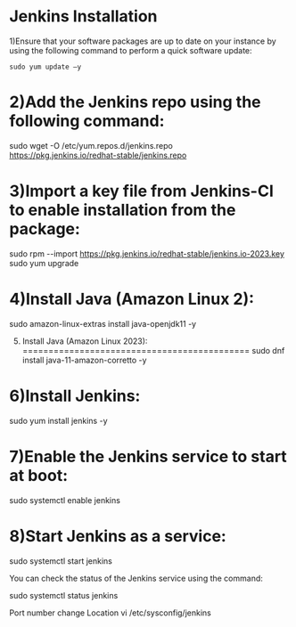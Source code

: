 Jenkins Installation
=====================

1)Ensure that your software packages are up to date on your instance by using the following command to perform a quick software update:

    sudo yum update –y

2)Add the Jenkins repo using the following command:
===================================================
   sudo wget -O /etc/yum.repos.d/jenkins.repo \
    https://pkg.jenkins.io/redhat-stable/jenkins.repo

3)Import a key file from Jenkins-CI to enable installation from the package:
  ===============================================================================
  sudo rpm --import https://pkg.jenkins.io/redhat-stable/jenkins.io-2023.key
  sudo yum upgrade

4)Install Java (Amazon Linux 2):
  ===========================================
  sudo amazon-linux-extras install java-openjdk11 -y

5) Install Java (Amazon Linux 2023):
============================================
  sudo dnf install java-11-amazon-corretto -y

6)Install Jenkins:
  ========================
   sudo yum install jenkins -y

7)Enable the Jenkins service to start at boot:
===================================================
  
  sudo systemctl enable jenkins

8)Start Jenkins as a service:
=========================================
   sudo systemctl start jenkins

You can check the status of the Jenkins service using the command:

   sudo systemctl status jenkins

Port number change Location
vi /etc/sysconfig/jenkins
